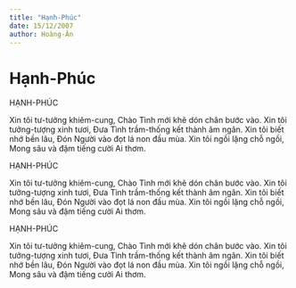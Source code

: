 ```yaml
---
title: "Hạnh-Phúc"
date: 15/12/2007
author: Hoàng-Ân
---
```


# Hạnh-Phúc

HẠNH-PHÚC

Xin tôi tư-tưởng khiêm-cung,
Chào Tình mới
khẽ dón chân bước vào.
Xin tôi tưởng-tượng xinh tươi,
Đưa Tình
trầm-thống
kết thành âm ngân.
Xin tôi biết nhớ bền lâu,
Đón Người
vào đọt lá non đầu mùa.
Xin tôi ngồi lặng chỗ ngồi,
Mong
sâu và đậm
tiếng cười Ai thơm.

HẠNH-PHÚC

Xin tôi tư-tưởng khiêm-cung,
Chào Tình mới
khẽ dón chân bước vào.
Xin tôi tưởng-tượng xinh tươi,
Đưa Tình
trầm-thống
kết thành âm ngân.
Xin tôi biết nhớ bền lâu,
Đón Người
vào đọt lá non đầu mùa.
Xin tôi ngồi lặng chỗ ngồi,
Mong
sâu và đậm
tiếng cười Ai thơm.

HẠNH-PHÚC

Xin tôi tư-tưởng khiêm-cung,
Chào Tình mới
khẽ dón chân bước vào.
Xin tôi tưởng-tượng xinh tươi,
Đưa Tình
trầm-thống
kết thành âm ngân.
Xin tôi biết nhớ bền lâu,
Đón Người
vào đọt lá non đầu mùa.
Xin tôi ngồi lặng chỗ ngồi,
Mong
sâu và đậm
tiếng cười Ai thơm.
